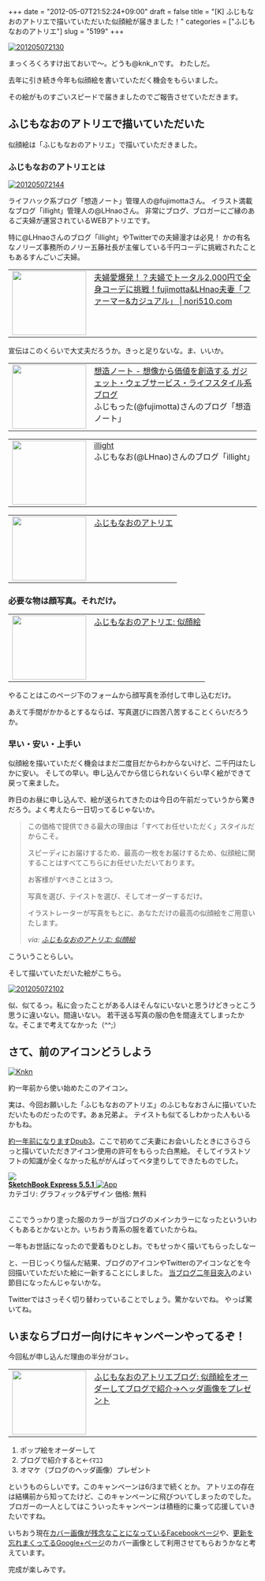 +++
date = "2012-05-07T21:52:24+09:00"
draft = false
title = "[K] ふじもなおのアトリエで描いていただいた似顔絵が届きました！"
categories = ["ふじもなおのアトリエ"]
slug = "5199"
+++

<div class="center"><a href="http://knk-n.com/images/2012/05/201205072130.png"><img src="http://knk-n.com/images/2012/05/201205072130.png" alt="201205072130" title="201205072130.png" border="0" width="" height="" /></a></div>

まっくろくろすけ出ておいで～。どうも@knk_nです。
わたしだ。

去年に引き続き今年も似顔絵を書いていただく機会をもらいました。

その絵がものすごいスピードで届きましたのでご報告させていただきます。<!--more--><h2>ふじもなおのアトリエで描いていただいた</h2>
似顔絵は「ふじもなおのアトリエ」で描いていただきました。
<h3>ふじもなおのアトリエとは</h3>

<div class="center"><a href="http://knk-n.com/images/2012/05/201205072144.jpg"><img src="http://knk-n.com/images/2012/05/201205072144.jpg" alt="201205072144" title="201205072144.jpg" border="0" width="" height="" /></a></div>

ライフハック系ブログ「想造ノート」管理人の@fujimottaさん。
イラスト満載なブログ「illight」管理人の@LHnaoさん。
非常にブログ、ブロガーにご縁のあるご夫婦が運営されているWEBアトリエです。

特に@LHnaoさんのブログ「illight」やTwitterでの夫婦漫才は必見！
かの有名なノリーズ事務所のノリー五藤社長が主催している千円コーデに挑戦されたこともあるすんごいご夫婦。

<table width="100%"><td valign="top" width="150"><a href="http://nori510.com/archives/7304" target="_blank"><img border="0" src="http://capture.heartrails.com/150x130/shadow?http://nori510.com/archives/7304" alt="" width="150" height="130" /></a></td><td valign="top"><a  href="http://nori510.com/archives/7304" target="_blank">夫婦愛爆発！？夫婦でトータル2,000円で全身コーデに挑戦！fujimotta&LHnao夫妻「ファーマー&カジュアル」 | nori510.com</a><script type="text/javascript">var url = "http://nori510.com/archives/7304";</script><script src="http://api.b.st-hatena.com/entry.count?url=http://nori510.com/archives/7304&callback=hatebTxt"></script>
</td></table>

宣伝はこのくらいで大丈夫だろうか。きっと足りないな。ま、いいか。

<table width="100%"><td valign="top" width="150"><a href="http://souzou.fuzimoto.info/" target="_blank"><img border="0" src="http://capture.heartrails.com/150x130/shadow?http://souzou.fuzimoto.info/" alt="" width="150" height="130" /></a></td><td valign="top"><a  href="http://souzou.fuzimoto.info/" target="_blank">想造ノート - 想像から価値を創造する ガジェット・ウェブサービス・ライフスタイル系ブログ</a><script type="text/javascript">var url = "http://souzou.fuzimoto.info/";</script><script src="http://api.b.st-hatena.com/entry.count?url=http://souzou.fuzimoto.info/&callback=hatebTxt"></script><br />ふじもった(@fujimotta)さんのブログ「想造ノート」
</td></table>

<table width="100%"><td valign="top" width="150"><a href="http://illight.blogspot.jp/" target="_blank"><img border="0" src="http://capture.heartrails.com/150x130/shadow?http://illight.blogspot.jp/" alt="" width="150" height="130" /></a></td><td valign="top"><a  href="http://illight.blogspot.jp/" target="_blank">illight</a><script type="text/javascript">var url = "http://illight.blogspot.jp/";</script><script src="http://api.b.st-hatena.com/entry.count?url=http://illight.blogspot.jp/&callback=hatebTxt"></script><br />ふじもなお(@LHnao)さんのブログ「illight」
</td></table>

<table width="100%"><td valign="top" width="150"><a href="http://atelier.fuzimoto.info/" target="_blank"><img border="0" src="http://capture.heartrails.com/150x130/shadow?http://atelier.fuzimoto.info/" alt="" width="150" height="130" /></a></td><td valign="top"><a  href="http://atelier.fuzimoto.info/" target="_blank">ふじもなおのアトリエ</a><script type="text/javascript">var url = "http://atelier.fuzimoto.info/";</script><script src="http://api.b.st-hatena.com/entry.count?url=http://atelier.fuzimoto.info/&callback=hatebTxt"></script>
</td></table>

<h3>必要な物は顔写真。それだけ。</h3>
<table width="100%"><td valign="top" width="150"><a href="http://atelier.fuzimoto.info/p/blog-page.html" target="_blank"><img border="0" src="http://capture.heartrails.com/150x130/shadow?http://atelier.fuzimoto.info/p/blog-page.html" alt="" width="150" height="130" /></a></td><td valign="top"><a  href="http://atelier.fuzimoto.info/p/blog-page.html" target="_blank">ふじもなおのアトリエ: 似顔絵</a><script type="text/javascript">var url = "http://atelier.fuzimoto.info/p/blog-page.html";</script><script src="http://api.b.st-hatena.com/entry.count?url=http://atelier.fuzimoto.info/p/blog-page.html&callback=hatebTxt"></script>
</td></table>
やることはこのページ下のフォームから顔写真を添付して申し込むだけ。

あえて手間がかかるとするならば、写真選びに四苦八苦することくらいだろうか。

<h3>早い・安い・上手い</h3>

似顔絵を描いていただく機会はまだ二度目だからわからないけど、二千円はたしかに安い。
そしての早い。申し込んでから信じられないくらい早く絵ができて戻って来ました。

昨日のお昼に申し込んで、絵が送られてきたのは今日の午前だっていうから驚きだろう。よく考えたら一日切ってるじゃないか。

<blockquote cite="http://atelier.fuzimoto.info/p/blog-page.html" title="ふじもなおのアトリエ: 似顔絵">
<p>この価格で提供できる最大の理由は「すべてお任せいただく」スタイルだからこそ。</p><p>スピーディにお届けするため、最高の一枚をお届けするため、似顔絵に関することはすべてこちらにお任せいただいております。</p><p>お客様がすべきことは３つ。</p><p>写真を選び、テイストを選び、そしてオーダーするだけ。</p><p>イラストレーターが写真をもとに、あなただけの最高の似顔絵をご用意いたします。 </p>
<cite>via: <a href="http://atelier.fuzimoto.info/p/blog-page.html" target="_blank">ふじもなおのアトリエ: 似顔絵</a></cite>
</blockquote>
こういうことらしい。

そして描いていただいた絵がこちら。

<div class="center"><a href="http://knk-n.com/images/2012/05/201205072102.png"><img src="http://knk-n.com/images/2012/05/201205072102.png" alt="201205072102" title="201205072102.png" border="0" width="" height="" /></a></div>

似、似てるっ。私に会ったことがある人はそんなにいないと思うけどきっとこう思うに違いない。間違いない。
若干送る写真の服の色を間違えてしまったかな。そこまで考えてなかった（^^;）
<h2>さて、前のアイコンどうしよう</h2>

<div class="center"><a href="http://knk-n.com/images/2012/05/knkn.png"><img src="http://knk-n.com/images/2012/05/knkn.png" alt="Knkn" title="knkn.png" border="0" width="" height="" /></a></div>

約一年前から使い始めたこのアイコン。

実は、今回お願いした「ふじもなおのアトリエ」のふじもなおさんに描いていただいたものだったのです。あぁ兄弟よ。
テイストも似てるしわかった人もいるかもね。

<a href="http://knk-n.com/2011/06/19/dpub3/" target="_blank">約一年前になりますDpub3</a>。ここで初めてご夫妻にお会いしたときにさらさらっと描いていただきアイコン使用の許可をもらった白黒絵。
そしてイラストソフトの知識が全くなかった私ががんばってベタ塗りしてできたものでした。

<table class="appstorehelper">
<a href="http://itunes.apple.com/jp/app/sketchbook-express/id404243625?mt=12&uo=4" rel="nofollow" target="_blank"><img class="appstorehelper_appicn_mac" src="http://a1.mzstatic.com/us/r1000/061/Purple/v4/30/78/ca/3078cab5-9ac1-7beb-58b1-772085bae53c/SketchBookExpress.512x512-75.png" />
<div class="appstorehelper_text"><b>SketchBook Express 5.5.1</b> <img alt="App" src="http://ax.phobos.apple.com.edgesuite.net/ja_jp/images/web/linkmaker/badge_macappstore-sm.gif" style="vertical-align: text-bottom;" /></b></a><br />
カテゴリ: グラフィック&デザイン
価格: 無料<br clear="all" /></div>
</table>

ここでうっかり塗った服のカラーが当ブログのメインカラーになったといういわくもあるとかないとか。いちおう青系の服を着ていたからね。

一年もお世話になったので愛着もひとしお。でもせっかく描いてもらったしなー

と、一日じっくり悩んだ結果、ブログのアイコンやTwitterのアイコンなどを今回描いていただいた絵に一新することにしました。
<a href="http://knk-n.com/2012/05/04/knkncom_1st-anniversary/" target="_blank">当ブログ二年目突入</a>のよい節目になったんじゃないかな。

Twitterではさっそく切り替わっていることでしょう。驚かないでね。
やっぱ驚いてね。

<h2>いまならブロガー向けにキャンペーンやってるぞ！</h2>
今回私が申し込んだ理由の半分がコレ。

<table width="100%"><td valign="top" width="150"><a href="http://atelierblog.fuzimoto.info/2012/05/blog-post_06.html" target="_blank"><img border="0" src="http://capture.heartrails.com/150x130/shadow?http://atelierblog.fuzimoto.info/2012/05/blog-post_06.html" alt="" width="150" height="130" /></a></td><td valign="top"><a  href="http://atelierblog.fuzimoto.info/2012/05/blog-post_06.html" target="_blank">ふじもなおのアトリエブログ: 似顔絵をオーダーしてブログで紹介→ヘッダ画像をプレゼント</a><script type="text/javascript">var url = "http://atelierblog.fuzimoto.info/2012/05/blog-post_06.html";</script><script src="http://api.b.st-hatena.com/entry.count?url=http://atelierblog.fuzimoto.info/2012/05/blog-post_06.html&callback=hatebTxt"></script>
</td></table>

<ol>
<li>ポップ絵をオーダーして</li>
<li>ブログで紹介すると←ｲﾏｺｺ</li>
<li>オマケ（ブログのヘッダ画像）プレゼント</li>
</ol>
というものらしいです。このキャンペーンは6/3まで続くとか。
アトリエの存在は結構前から知ってたけど、このキャンペーンに飛びついてしまったのでした。
ブロガーの一人としてはこういったキャンペーンは積極的に乗って応援していきたいですね。

いちおう現在<a href="https://www.facebook.com/knkncom" target="_blank">カバー画像が残念なことになっているFacebookページ</a>や、<a href="https://plus.google.com/b/117161276246466767586/" target="_blank">更新を忘れまくってるGoogle+ページ</a>のカバー画像として利用させてもらおうかなと考えています。

完成が楽しみです。
